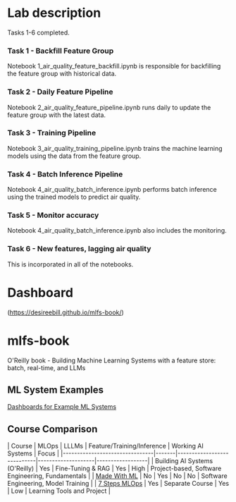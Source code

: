 # Lab description
Tasks 1-6 completed.

### Task 1 - Backfill Feature Group
Notebook 1_air_quality_feature_backfill.ipynb is responsible for backfilling the feature group with historical data.

### Task 2 - Daily Feature Pipeline

Notebook 2_air_quality_feature_pipeline.ipynb runs daily to update the feature group with the latest data.

### Task 3 - Training Pipeline

Notebook 3_air_quality_training_pipeline.ipynb trains the machine learning models using the data from the feature group.

### Task 4 - Batch Inference Pipeline

Notebook 4_air_quality_batch_inference.ipynb performs batch inference using the trained models to predict air quality.

### Task 5 - Monitor accuracy
Notebook 4_air_quality_batch_inference.ipynb also includes the monitoring.

### Task 6 - New features, lagging air quality
This is incorporated in all of the notebooks.

# Dashboard
(https://desireebill.github.io/mlfs-book/)
# mlfs-book
O'Reilly book - Building Machine Learning Systems with a feature store: batch, real-time, and LLMs


## ML System Examples


[Dashboards for Example ML Systems](https://featurestorebook.github.io/mlfs-book/)

## Course Comparison

| Course                         | MLOps | LLLMs             | Feature/Training/Inference | Working AI Systems | Focus |
|--------------------------------|-------|----------------------------|--------------------|------------------|
| Building AI Systems (O'Reilly) | Yes   | Fine-Tuning & RAG | Yes                        | High               | Project-based, Software Engineering, Fundamentals    |
| [Made With ML](https://madewithml.com/)                   | No          | Yes   | No                         | No                 | Software Engineering, Model Training   |
| [7 Steps MLOps](https://www.pauliusztin.me/courses/the-full-stack-7-steps-mlops-framework)            | Yes   | Separate Course    | Yes                        | Low                | Learning Tools and Project    |
